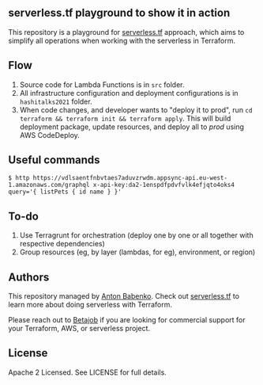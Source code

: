 ## serverless.tf playground to show it in action

This repository is a playground for [serverless.tf](https://github.com/antonbabenko/serverless.tf) approach, which aims to simplify all operations when working with the serverless in Terraform.


## Flow

1. Source code for Lambda Functions is in `src` folder.
1. All infrastructure configuration and deployment configurations is in `hashitalks2021` folder.
1. When code changes, and developer wants to "deploy it to prod", run `cd terraform && terraform init && terraform apply`. This will build deployment package, update resources, and deploy all to _prod_ using AWS CodeDeploy.

## Useful commands

```
$ http https://vdlsaentfnbvtaes7aduvzrwdm.appsync-api.eu-west-1.amazonaws.com/graphql x-api-key:da2-1enspdfpdvfvlk4efjqto4oks4 query='{ listPets { id name } }'
```

## To-do

1. Use Terragrunt for orchestration (deploy one by one or all together with respective dependencies)
1. Group resources (eg, by layer (lambdas, for eg), environment, or region)


## Authors

This repository managed by [Anton Babenko](https://github.com/antonbabenko). Check out [serverless.tf](https://serverless.tf) to learn more about doing serverless with Terraform.

Please reach out to [Betajob](https://www.betajob.com/) if you are looking for commercial support for your Terraform, AWS, or serverless project.


## License

Apache 2 Licensed. See LICENSE for full details.
